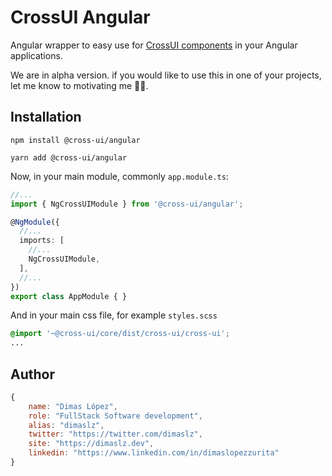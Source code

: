 # CrossUI Angular
Angular wrapper to easy use for [CrossUI components](https://github.com/dimaslz/cross-ui-core) in your Angular applications.

We are in alpha version. if you would like to use this in one of your projects, let me know to motivating me 👨‍💻.

## Installation
`npm install @cross-ui/angular`

`yarn add @cross-ui/angular`

Now, in your main module, commonly `app.module.ts`:
```typescript
//...
import { NgCrossUIModule } from '@cross-ui/angular';

@NgModule({
  //...
  imports: [
    //...
    NgCrossUIModule,
  ],
  //...
})
export class AppModule { }
```

And in your main css file, for example `styles.scss`
```scss
@import '~@cross-ui/core/dist/cross-ui/cross-ui';
...
```

## Author
```js
{
	name: "Dimas López",
	role: "FullStack Software development",
	alias: "dimaslz",
	twitter: "https://twitter.com/dimaslz",
	site: "https://dimaslz.dev",
	linkedin: "https://www.linkedin.com/in/dimaslopezzurita"
}
```
